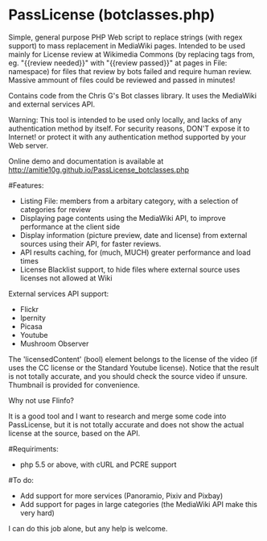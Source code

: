 # PassLicense (botclasses.php)
Simple, general purpose PHP Web script to replace strings (with regex support) to mass replacement in MediaWiki pages. Intended to be used mainly for License review at Wikimedia Commons (by replacing tags from, eg. "{{review needed}}" with "{{review passed}}" at pages in File: namespace) for files that review by bots failed and require human review. Massive ammount of files could be reviewed and passed in minutes!

Contains code from the Chris G's Bot classes library. It uses the MediaWiki and external services API.

Warning: This tool is intended to be used only locally, and lacks of any authentication method by itself. For security reasons, DON'T expose it to Internet! or protect it with any authentication method supported by your Web server.

Online demo and documentation is available at http://amitie10g.github.io/PassLicense_botclasses.php

#Features:

* Listing File: members from a arbitary category, with a selection of categories for review
* Displaying page contents using the MediaWiki API, to improve performance at the client side
* Display information (picture preview, date and license) from external sources using their API, for faster reviews.
* API results caching, for (much, MUCH) greater performance and load times
* License Blacklist support, to hide files where external source uses licenses not allowed at Wiki

External services API support:

* Flickr
* Ipernity
* Picasa
* Youtube
* Mushroom Observer

The 'licensedContent' (bool) element belongs to the license of the video (if uses the CC license or the Standard Youtube license). Notice that the result is not totally accurate, and you should check the source video if unsure. Thumbnail is provided for convenience. 

Why not use Flinfo?

It is a good tool and I want to research and merge some code into PassLicense, but it is
not totally accurate and does not show the actual license at the source, based on the API.

#Requiriments:

* php 5.5 or above, with cURL and PCRE support

#To do:

* Add support for more services (Panoramio, Pixiv and Pixbay)
* Add support for pages in large categories (the MediaWiki API make this very hard)

I can do this job alone, but any help is welcome.